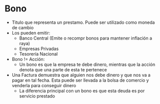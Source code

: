 # Bono

- Titulo que representa un prestamo. Puede ser utilizado como moneda de cambio
- Los pueden emitir: 
  - Banco Central (Emite o recompr bonos para mantener inflación a raya)
  - Empresas Privadas
  - Tesorería Nacional   
- Bono != Acción:
  - Un bono es que la empresa te debe dinero, mientras que la acción denota que una parte de esta te pertenece
- Una Factura demuestra que alguien nos debe dinero y que nos va a pagar en tal fecha. Esta puede ser llevada a la bolsa de comercio y venderla para conseguir dinero
  - La diferencia principal con un bono es que esta deuda es por servicio prestado